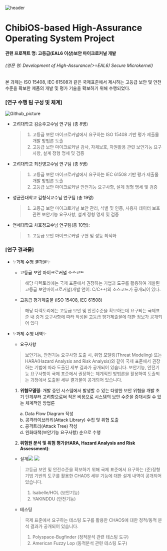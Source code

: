 ![header](https://capsule-render.vercel.app/api?type=waving&color=0:a82da8,100:da8f00&height=230&section=header&text=This%20is%20CHAOS%20Repository%20!&fontAlign=60&fontAlignY=40&fontSize=50&fontColor=ffffff)

# ChibiOS-based High-Assurance Operating System Project
#### 관련 프로젝트 명: 고등급(EAL6 이상)보안 마이크로커널 개발
###### (영문 명: Development of High-Assurance(>=EAL6) Secure Microkernel)
본 과제는 ISO 15408, IEC 61508과 같은 국제표준에서 제시하는 고등급 보안 및 안전 수준을 확보한 제품의 개발 및 평가 기술을 확보하기 위해 수행되었다.

### [연구 수행 팀 구성 및 체계]

![Github_picture](https://user-images.githubusercontent.com/31889026/148824406-e297ecf0-a840-4f5b-af56-5ae94b2fb7c6.png)

- 고려대학교 김승주교수님 연구팀 (총 8명)
  > 1. 고등급 보안 마이크로커널에서 요구하는 ISO 15408 기반 평가 제출물 개발 방법론 도출
  > 2. 고등급 보안 마이크로커널 감사, 자체보호, 자원활용 관련 보안기능 요구사항, 설계 정형 명세 및 검증
- 고려대학교 최진영교수님 연구팀 (총 5명)
  > 1. 고등급 보안 마이크로커널에서 요구하는 IEC 61508 기반 평가 제출물 개발 방법론 도출
  > 2. 고등급 보안 마이크로커널 안전기능 요구사항, 설계 정형 명세 및 검증
- 성균관대학교 김형식교수님 연구팀 (총 19명)
  > 1. 고등급 보안 마이크로커널 보안 관리, 식별 및 인증, 사용자 데이터 보호 관련 보안기능 요구사항, 설계 정형 명세 및 검증
- 연세대학교 차호정교수님 연구팀(총 10명): 
  > 1. 고등급 보안 마이크로커널 구현 및 성능 최적화 

### [연구 결과물]

- ✨과제 수행 결과물✨
  - 고등급 보안 마이크로커널 소스코드
  > 해당 디렉토리에는 국제 표준에서 권장하는 기법과 도구를 활용하여 개발된 고등급 보안마이크로커널(개발 언어: C/C++)의 소스코드가 공개되어 있다.
  - 고등급 평가제출물 (ISO 15408, IEC 61508)
  > 해당 디렉토리에는 고등급 보안 및 안전수준을 확보하는데 요구되는 국제표준 내 증거 요구사항에 따라 작성된 고등급 평가제출물에 대한 정보가 공개되어 있다

- ✨과제 수행 내역✨
  - 요구사항
  > 보안기능, 안전기능 요구사항 도출 시, 위협 모델링(Threat Modeling) 또는 HARA(Hazard Analysis and Risk Analysis)와 같이
  > 국제 표준에서 권장하는 기법에 따라 도출된 세부 결과가 공개되어 있습니다.
  > 보안기능, 안전기능 요구사항이 국제 표준에서 권장하는 체계적인 방법론을 활용하여 도출되는 과정에서 도출된 세부 결과물이 공개되어 있습니다.

  1. **위협모델링**: 개발 중인 시스템에서 발생할 수 있는 다양한 보안 위협을 개발 초기 단계부터 고려함으로써 적은 비용으로 시스템의 보안 수준을 증대시킬 수 있는 체계적인 방법론

        a. Data Flow Diagram 작성 <br>
        b. 공격라이브러리(Attack Library) 수집 및 위협 도출 <br>
        c. 공격트리(Attack Tree) 작성 <br>
        d. 완화대책(보안기능 요구사항) 순으로 수행 <br>


  2. **위험원 분석 및 위험 평가(HARA, Hazard Analysis and Risk Assessment)**: 


  - 설계<img src="https://img.shields.io/badge/-Isabelle%2FHOL%20(%EB%B3%B4%EC%95%88%EA%B8%B0%EB%8A%A5)-green"> <img src="https://img.shields.io/badge/-YAKINDDU%20(%EC%95%88%EC%A0%84%EA%B8%B0%EB%8A%A5)-yellowgreen">
  > 고등급 보안 및 안전수준을 확보하기 위해 국제 표준에서 요구하는 (준)정형 기법 기반의 도구를 활용한 CHAOS 세부 기능에 대한 설계 내역이 공개되어 있습니다.
  > 1. Isabelle/HOL (보안기능)
  > 2. YAKINDDU (안전기능)
  - 테스팅
  > 국제 표준에서 요구하는 테스팅 도구를 활용한 CHAOS에 대한 정적/동적 분석 결과가 공개되어 있습니다.
  > 1. Polyspace-Bugfinder (정적분석 관련 테스팅 도구)
  > 2. American Fuzzy Lop (동적분석 관련 테스팅 도구)

